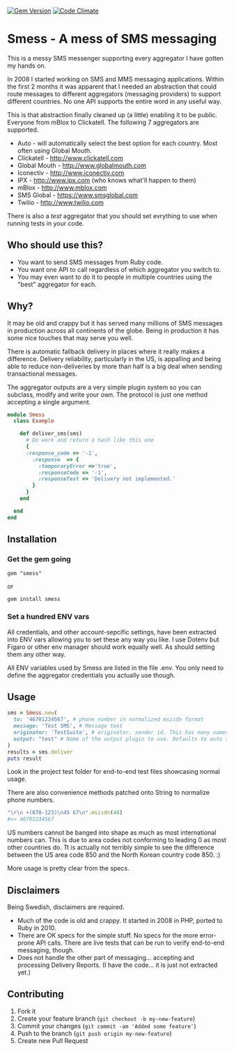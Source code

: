 [![Gem Version](https://badge.fury.io/rb/smess.png)](http://badge.fury.io/rb/smess)
[![Code Climate](https://codeclimate.com/github/eimermusic/smess.png)](https://codeclimate.com/github/eimermusic/smess)

# Smess - A mess of SMS messaging

This is a messy SMS messenger supporting every aggregator I have gotten my hands on.

In 2008 I started working on SMS and MMS messaging applications. Within the first 2 months it was apparent that I needed an abstraction that could route messages to different aggregators (messaging providers) to support different countries. No one API supports the entire word in any useful way.

This is that abstraction finally cleaned up (a little) enabling it to be public. Everyone from mBlox to  Clickatell. The following 7 aggregators are supported.

* Auto - will automatically select the best option for each country. Most often using Global Mouth.
* Clickatell - http://www.clickatell.com
* Global Mouth - http://www.globalmouth.com
* Iconectiv - http://www.iconectiv.com
* IPX - http://www.ipx.com (who knows what'll happen to them)
* mBlox - http://www.mblox.com
* SMS Global - https://www.smsglobal.com
* Twilio - http://www.twilio.com

There is also a _test_ aggregator that you should set evrything to use when running tests in your code.


## Who should use this?

* You want to send SMS messages from Ruby code.
* You want one API to call regardless of which aggregator you switch to.
* You may even want to do it to people in multiple countries using the "best" aggregator for each.

## Why?

It may be old and crappy but it has served many millions of SMS messages in production across all continents of the globe. Being in production it has some nice touches that may serve you well.

There is automatic fallback delivery in places where it really makes a difference. Delivery reliability, particularly in the US, is appalling and being able to reduce non-deliveries by more than half is a big deal when sending transactional messages.

The aggregator outputs are a very simple plugin system so you can subclass, modify and write your own. The protocol is just one method accepting a single argument.

```ruby
module Smess
  class Example

    def deliver_sms(sms)
      # Do work and return a hash like this one
      {
      :response_code => '-1',
        :response  => {
          :temporaryError =>'true',
          :responseCode => '-1',
          :responseText => 'Delivery not implemented.'
        }
      }
    end

  end
end
```



## Installation

### Get the gem going

```
gem "smess"
```
or
```
gem install smess
```

### Set a hundred ENV vars
All credentials, and other account-sepcific settings, have been extracted into ENV vars allowing you to set these any way you like. I use Dotenv but Figaro or other env manager should work equally well. As should setting them any other way.

All ENV variables used by Smess are listed in the file .env. You only need to define the aggregator credentials you actually use though.

## Usage

```ruby
sms = Smess.new(
  to: '46701234567', # phone number in normalized msisdn format
  message: 'Test SMS', # Message text
  originator: 'TestSuite', # originator, sender id. This has many names. Outside the US this can usually be set to whatever you like.
  output: "test" # Name of the output plugin to use. Defaults to auto select.
)
results = sms.deliver
puts result
```

Look in the project test folder for end-to-end test files showcasing normal usage.

There are also convenience methods patched onto String to normalize phone numbers.
```ruby
"\r\n +(070-123)\n45 67\n".msisdn(46)
#=> 46701234567
```
US numbers cannot be banged into shape as much as most international numbers can. This is due to area codes not conforming to leading 0 as most other countries do. Tt is actually not terribly simple to see the difference between the US area code 850 and the North Korean country code 850. :)

More usage is pretty clear from the specs.

## Disclaimers

Being Swedish, disclaimers are required.

* Much of the code is old and crappy. It started in 2008 in PHP, ported to Ruby in 2010.
* There are OK specs for the simple stuff. No specs for the more error-prone API calls. There are live tests that can be run to verify end-to-end messaging, though.
* Does not handle the other part of messaging... accepting and processing Delivery Reports. (I have the code... it is just not extracted yet.)



## Contributing

1. Fork it
2. Create your feature branch (`git checkout -b my-new-feature`)
3. Commit your changes (`git commit -am 'Added some feature'`)
4. Push to the branch (`git push origin my-new-feature`)
5. Create new Pull Request